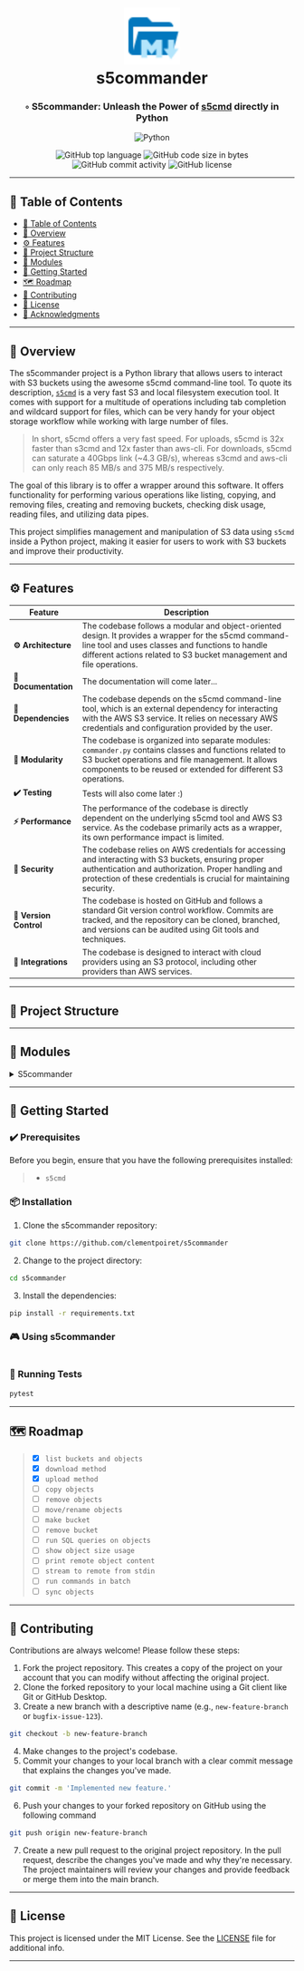 <div align="center">
<h1 align="center">
<img src="https://raw.githubusercontent.com/PKief/vscode-material-icon-theme/ec559a9f6bfd399b82bb44393651661b08aaf7ba/icons/folder-markdown-open.svg" width="100" />
<br>s5commander
</h1>
<h3>◦ S5commander: Unleash the Power of <a href="https://github.com/peak/s5cmd" target="_blank">s5cmd</a> directly in Python</h3>

<p align="center">
<img src="https://img.shields.io/badge/Python-3776AB.svg?style&logo=Python&logoColor=white" alt="Python" />
</p>
<img src="https://img.shields.io/github/languages/top/clementpoiret/s5commander?style&color=5D6D7E" alt="GitHub top language" />
<img src="https://img.shields.io/github/languages/code-size/clementpoiret/s5commander?style&color=5D6D7E" alt="GitHub code size in bytes" />
<img src="https://img.shields.io/github/commit-activity/m/clementpoiret/s5commander?style&color=5D6D7E" alt="GitHub commit activity" />
<img src="https://img.shields.io/github/license/clementpoiret/s5commander?style&color=5D6D7E" alt="GitHub license" />
</div>

---

## 📒 Table of Contents
- [📒 Table of Contents](#-table-of-contents)
- [📍 Overview](#-overview)
- [⚙️ Features](#-features)
- [📂 Project Structure](#project-structure)
- [🧩 Modules](#modules)
- [🚀 Getting Started](#-getting-started)
- [🗺 Roadmap](#-roadmap)
- [🤝 Contributing](#-contributing)
- [📄 License](#-license)
- [👏 Acknowledgments](#-acknowledgments)

---


## 📍 Overview

The s5commander project is a Python library that allows users to interact with S3 buckets using the awesome s5cmd command-line tool.
To quote its description, [`s5cmd`](https://github.com/peak/s5cmd) is a very fast S3 and local filesystem execution tool.
It comes with support for a multitude of operations including tab completion and wildcard support for files, which can be very handy for your object storage workflow while working with large number of files.

> In short, s5cmd offers a very fast speed. For uploads, s5cmd is 32x faster than s3cmd and 12x faster than aws-cli. For downloads, s5cmd can saturate a 40Gbps link (~4.3 GB/s), whereas s3cmd and aws-cli can only reach 85 MB/s and 375 MB/s respectively.

The goal of this library is to offer a wrapper around this software.
It offers functionality for performing various operations like listing, copying, and removing files, creating and removing buckets, checking disk usage, reading files, and utilizing data pipes.

This project simplifies management and manipulation of S3 data using `s5cmd` inside a Python project, making it easier for users to work with S3 buckets and improve their productivity.

---

## ⚙️ Features

| Feature                | Description                           |
| ---------------------- | ------------------------------------- |
| **⚙️ Architecture**     | The codebase follows a modular and object-oriented design. It provides a wrapper for the s5cmd command-line tool and uses classes and functions to handle different actions related to S3 bucket management and file operations. |
| **📖 Documentation**   | The documentation will come later... |
| **🔗 Dependencies**    | The codebase depends on the s5cmd command-line tool, which is an external dependency for interacting with the AWS S3 service. It relies on necessary AWS credentials and configuration provided by the user. |
| **🧩 Modularity**      | The codebase is organized into separate modules: `commander.py` contains classes and functions related to S3 bucket operations and file management. It allows components to be reused or extended for different S3 operations. |
| **✔️ Testing**          | Tests will also come later :) |
| **⚡️ Performance**     | The performance of the codebase is directly dependent on the underlying s5cmd tool and AWS S3 service. As the codebase primarily acts as a wrapper, its own performance impact is limited. |
| **🔐 Security**        | The codebase relies on AWS credentials for accessing and interacting with S3 buckets, ensuring proper authentication and authorization. Proper handling and protection of these credentials is crucial for maintaining security.|
| **🔀 Version Control** | The codebase is hosted on GitHub and follows a standard Git version control workflow. Commits are tracked, and the repository can be cloned, branched, and versions can be audited using Git tools and techniques. |
| **🔌 Integrations**    | The codebase is designed to interact with cloud providers using an S3 protocol, including other providers than AWS services. |

---


## 📂 Project Structure




---

## 🧩 Modules

<details closed><summary>S5commander</summary>

| File                                                                                            | Summary                                                                                                                                                                                                                                                                                                        |
| ---                                                                                             | ---                                                                                                                                                                                                                                                                                                            |
| [commander.py](https://github.com/clementpoiret/s5commander/blob/main/s5commander/commander.py) | The code provides a wrapper for the s5cmd command-line tool, allowing users to interact with an S3 bucket. It supports functionalities like listing files, copying files, removing files, moving files, creating/removing buckets, selecting buckets, checking disk usage, reading files, and using data pipe. |

</details>

---

## 🚀 Getting Started

### ✔️ Prerequisites

Before you begin, ensure that you have the following prerequisites installed:
> - `s5cmd`

### 📦 Installation

1. Clone the s5commander repository:
```sh
git clone https://github.com/clementpoiret/s5commander
```

2. Change to the project directory:
```sh
cd s5commander
```

3. Install the dependencies:
```sh
pip install -r requirements.txt
```

### 🎮 Using s5commander

```python
```

### 🧪 Running Tests
```sh
pytest
```

---


## 🗺 Roadmap

> - [X] `list buckets and objects`
> - [X] `download method`
> - [X] `upload method`
> - [ ] `copy objects`
> - [ ] `remove objects`
> - [ ] `move/rename objects`
> - [ ] `make bucket`
> - [ ] `remove bucket`
> - [ ] `run SQL queries on objects`
> - [ ] `show object size usage`
> - [ ] `print remote object content`
> - [ ] `stream to remote from stdin`
> - [ ] `run commands in batch`
> - [ ] `sync objects`

---

## 🤝 Contributing

Contributions are always welcome! Please follow these steps:
1. Fork the project repository. This creates a copy of the project on your account that you can modify without affecting the original project.
2. Clone the forked repository to your local machine using a Git client like Git or GitHub Desktop.
3. Create a new branch with a descriptive name (e.g., `new-feature-branch` or `bugfix-issue-123`).
```sh
git checkout -b new-feature-branch
```
4. Make changes to the project's codebase.
5. Commit your changes to your local branch with a clear commit message that explains the changes you've made.
```sh
git commit -m 'Implemented new feature.'
```
6. Push your changes to your forked repository on GitHub using the following command
```sh
git push origin new-feature-branch
```
7. Create a new pull request to the original project repository. In the pull request, describe the changes you've made and why they're necessary.
The project maintainers will review your changes and provide feedback or merge them into the main branch.

---

## 📄 License

This project is licensed under the MIT License. See the [LICENSE](LICENSE.md) file for additional info.

---
